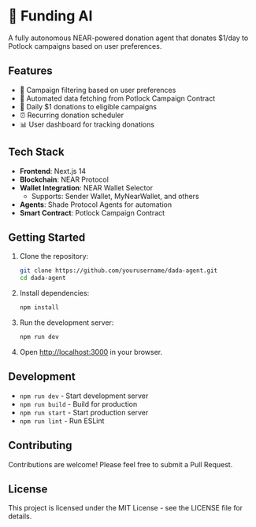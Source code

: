 # 🧠 Funding AI

A fully autonomous NEAR-powered donation agent that donates $1/day to Potlock campaigns based on user preferences.

## Features

- 🎯 Campaign filtering based on user preferences
- 📡 Automated data fetching from Potlock Campaign Contract
- 💸 Daily $1 donations to eligible campaigns
- ⏰ Recurring donation scheduler
- 📊 User dashboard for tracking donations

## Tech Stack

- **Frontend**: Next.js 14
- **Blockchain**: NEAR Protocol
- **Wallet Integration**: NEAR Wallet Selector
  - Supports: Sender Wallet, MyNearWallet, and others
- **Agents**: Shade Protocol Agents for automation
- **Smart Contract**: Potlock Campaign Contract

## Getting Started

1. Clone the repository:
   ```bash
   git clone https://github.com/yourusername/dada-agent.git
   cd dada-agent
   ```

2. Install dependencies:
   ```bash
   npm install
   ```

3. Run the development server:
   ```bash
   npm run dev
   ```

4. Open [http://localhost:3000](http://localhost:3000) in your browser.

## Development

- `npm run dev` - Start development server
- `npm run build` - Build for production
- `npm run start` - Start production server
- `npm run lint` - Run ESLint

## Contributing

Contributions are welcome! Please feel free to submit a Pull Request.

## License

This project is licensed under the MIT License - see the LICENSE file for details. 
